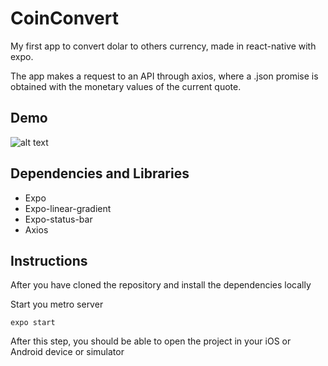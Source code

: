 # CoinConvert
My first app to convert dolar to others currency, made in react-native with expo.

The app makes a request to an API through axios, where a .json promise is obtained with the monetary values ​​of the current quote.

## Demo
![alt text](https://images-ext-1.discordapp.net/external/i8LgSD640z0vh9k9v1UbmlrkEipmOFLZX7mrswYiTAA/https/im2.ezgif.com/tmp/ezgif-2-3085604aca49.gif?width=274&height=490 "Demo CoinConvert")

## Dependencies and Libraries
* Expo
* Expo-linear-gradient
* Expo-status-bar
* Axios

## Instructions

After you have cloned the repository and install the dependencies locally

Start you metro server

```
expo start
```

After this step, you should be able to open the project in your iOS or Android device or simulator
